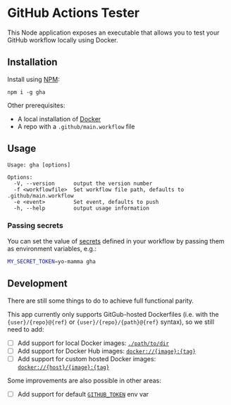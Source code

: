 # GitHub Actions Tester

This Node application exposes an executable that allows you to test
your GitHub workflow locally using Docker.


## Installation

Install using [NPM](https://npmjs.com/):

```
npm i -g gha
```

Other prerequisites:

* A local installation of [Docker](https://docker.com/)
* A repo with a `.github/main.workflow` file


## Usage

```
Usage: gha [options]

Options:
  -V, --version      output the version number
  -f <workflowfile>  Set workflow file path, defaults to .github/main.workflow
  -e <event>         Set event, defaults to push
  -h, --help         output usage information
```

### Passing secrets

You can set the value of [secrets](https://developer.github.com/actions/creating-workflows/storing-secrets/) defined in your workflow by passing them as environment variables, e.g.:

```sh
MY_SECRET_TOKEN=yo-mamma gha
```


## Development

There are still some things to do to achieve full functional parity.

This app currently only supports GitGub-hosted Dockerfiles (i.e. with the
`{user}/{repo}@{ref}` or `{user}/{repo}/{path}@{ref}` syntax), so we still need
to add:

- [ ] Add support for local Docker images: [`./path/to/dir`](https://developer.github.com/actions/creating-workflows/workflow-configuration-options/#using-a-dockerfile-image-in-an-action)
- [ ] Add support for Docker Hub images: [`docker://{image}:{tag}`](https://developer.github.com/actions/creating-workflows/workflow-configuration-options/#using-a-dockerfile-image-in-an-action)
- [ ] Add support for custom hosted Docker images: [`docker://{host}/{image}:{tag}`](https://developer.github.com/actions/creating-workflows/workflow-configuration-options/#using-a-dockerfile-image-in-an-action)

Some improvements are also possible in other areas:

- [ ] Add support for default [`GITHUB_TOKEN`](https://developer.github.com/actions/creating-workflows/storing-secrets/#github-token-secret) env var
